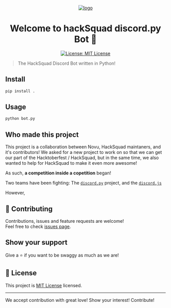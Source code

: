 <p align="center">
  <a href="https://hacksquad.dev">
    <img  alt="logo" src="https://user-images.githubusercontent.com/17677196/190159412-34a1d863-1c2f-49bb-930c-054753137118.jpg">
  </a>
</p>
<h1 align="center">Welcome to hackSquad discord.py Bot 👋</h1>
<p align="center">
  <a href="https://opensource.org/licenses/MIT" target="_blank">
    <img alt="License: MIT License" src="https://img.shields.io/badge/License-MIT License-yellow.svg" />
  </a>
</p>

> The HackSquad Discord Bot written in Python!

## Install

```sh
pip install .
```

## Usage

```sh
python bot.py
```

## Who made this project

This project is a collaboration between Novu, HackSquad maintaners, and it's contributors!
We asked for a new project to work on so that we can get our part of the Hacktoberfest / HackSquad, but in the same time, we also wanted to help for HackSquad to make it even more awesome!

As such, **a competition inside a copetition** began!

Two teams have been fighting: The [`discord.py`](https://github.com/HackSquadDev/discord-python) project, and the [`discord.js`](https://github.com/HackSquadDev/discord-js)

However, 


## 🤝 Contributing

Contributions, issues and feature requests are welcome!<br />Feel free to check [issues page](https://github.com/HackSquadDev/discord-python/issues). 

## Show your support

Give a ⭐️ if you want to be swaggy as much as we are!

## 📝 License

This project is [MIT License](https://opensource.org/licenses/MIT) licensed.

***
We accept contribution with great love! Show your interest! Contribute!
